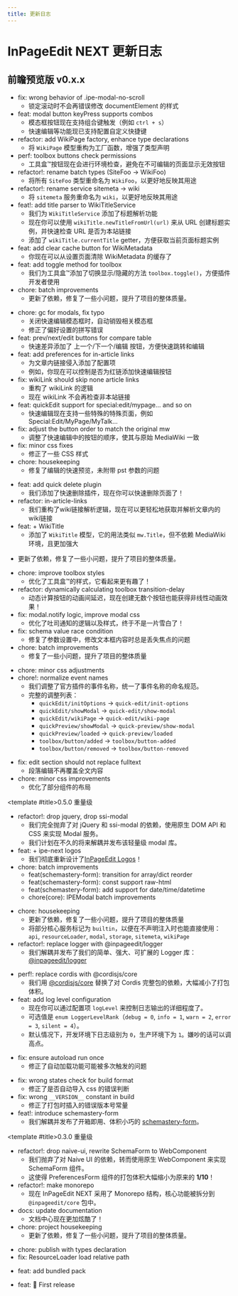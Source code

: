 ```yaml
---
title: 更新日志
---
```


# InPageEdit NEXT 更新日志

<script setup lang="ts">
import Timeline from '@/.vitepress/components/Timeline/Timeline.vue'
import ChangeLog from '@/.vitepress/components/ChangeLog.vue'
</script>

## 前瞻预览版 <Badge>v0.x.x</Badge>

<Timeline title-tag='h3'>

<!-- template for future use

<ChangeLog version='x.x.x'>

- 更新了依赖，修复了一些小问题，提升了项目的整体质量。

</ChangeLog>

-->

<ChangeLog version='0.8.0'>

- fix: wrong behavior of .ipe-modal-no-scroll
  - 锁定滚动时不会再错误修改 documentElement 的样式
- feat: modal button keyPress supports combos
  - 模态框按钮现在支持组合键触发（例如 `ctrl + s`）
  - 快速编辑等功能现已支持配置自定义快捷键
- refactor: add WikiPage factory, enhance type declarations
  - 将 `WikiPage` 模型重构为工厂函数，增强了类型声明
- perf: toolbox buttons check permissions
  - 工具盒™按钮现在会进行环境检查，避免在不可编辑的页面显示无效按钮
- refactor!: rename batch types (SiteFoo → WikiFoo)
  - 将所有 `SiteFoo` 类型重命名为 `WikiFoo`，以更好地反映其用途
- refactor!: rename service sitemeta → wiki
  - 将 `sitemeta` 服务重命名为 `wiki`，以更好地反映其用途
- feat!: add title parser to WikiTitleService
  - 我们为 `WikiTitleService` 添加了标题解析功能
  - 现在你可以使用 `wikiTitle.newTitleFromUrl(url)` 来从 URL 创建标题实例，并快速检查 URL 是否为本站链接
  - 添加了 `wikiTitle.currentTitle` getter，方便获取当前页面标题实例
- feat: add clear cache button for WikiMetadata
  - 你现在可以从设置页面清除 WikiMetadata 的缓存了
- feat: add toggle method for toolbox
  - 我们为工具盒™添加了切换显示/隐藏的方法 `toolbox.toggle()`，方便插件开发者使用
- chore: batch improvements
  - 更新了依赖，修复了一些小问题，提升了项目的整体质量。

</ChangeLog>

<ChangeLog version='0.7.0'>

- chore: gc for modals, fix typo
  - 关闭快速编辑模态框时，自动销毁相关模态框
  - 修正了偏好设置的拼写错误
- feat: prev/next/edit buttons for compare table
  - 快速差异添加了 上一个/下一个/编辑 按钮，方便快速跳转和编辑
- feat: add preferences for in-article links
  - 为文章内链接侵入添加了配置项
  - 例如，你现在可以控制是否为红链添加快速编辑按钮
- fix: wikiLink should skip none article links
  - 重构了 wikiLink 的逻辑
  - 现在 wikiLink 不会再检查非本站链接
- feat: quickEdit support for special:edit/mypage... and so on
  - 快速编辑现在支持一些特殊的特殊页面，例如 Special:Edit/MyPage/MyTalk...
- fix: adjust the button order to match the original mw
  - 调整了快速编辑中的按钮的顺序，使其与原始 MediaWiki 一致
- fix: minor css fixes
  - 修正了一些 CSS 样式
- chore: housekeeping
  - 修复了编辑的快速预览，未附带 pst 参数的问题

</ChangeLog>

<ChangeLog version='0.6.0'>

- feat: add quick delete plugin
  - 我们添加了快速删除插件，现在你可以快速删除页面了！
- refactor: in-article-links
  - 我们重构了wiki链接解析逻辑，现在可以更轻松地获取并解析文章内的wiki链接
- feat: + WikiTitle
  - 添加了 `WikiTitle` 模型，它的用法类似 `mw.Title`，但不依赖 MediaWiki 环境，且更加强大

</ChangeLog>

<ChangeLog version='0.5.4'>

- 更新了依赖，修复了一些小问题，提升了项目的整体质量。

</ChangeLog>

<ChangeLog version='0.5.3'>

- chore: improve toolbox styles
  - 优化了工具盒™的样式，它看起来更有趣了！
- refactor: dynamically calculating toolbox transition-delay
  - 动态计算按钮的动画间延迟，现在创建无数个按钮也能获得非线性动画效果！
- fix: modal.notify logic, improve modal css
  - 优化了吐司通知的逻辑以及样式，终于不是一片雪白了！
- fix: schema value race condition
  - 修复了参数设置中，修改文本框内容时总是丢失焦点的问题
- chore: batch improvements
  - 修复了一些小问题，提升了项目的整体质量

</ChangeLog>

<ChangeLog version='0.5.2'>

- chore: minor css adjustments
- chore!: normalize event names
  - 我们调整了官方插件的事件名称，统一了事件名称的命名规范。
  - 完整的调整列表：
    - `quickEdit/initOptions` -> `quick-edit/init-options`
    - `quickEdit/showModal` -> `quick-edit/show-modal`
    - `quickEdit/wikiPage` -> `quick-edit/wiki-page`
    - `quickPreview/showModal` -> `quick-preview/show-modal`
    - `quickPreview/loaded` -> `quick-preview/loaded`
    - `toolbox/button/added` -> `toolbox/button-added`
    - `toolbox/button/removed` -> `toolbox/button-removed`

</ChangeLog>

<ChangeLog version='0.5.1'>

- fix: edit section should not replace fulltext
  - 段落编辑不再覆盖全文内容
- chore: minor css improvements
  - 优化了部分组件的布局

</ChangeLog>

<ChangeLog version='0.5.0'>

<template #title>0.5.0 <Badge type='rainbow'>重量级</Badge></template>

- refactor!: drop jquery, drop ssi-modal
  - 我们完全抛弃了对 jQuery 和 ssi-modal 的依赖，使用原生 DOM API 和 CSS 来实现 Modal 服务。
  - 我们计划在不久的将来解耦并发布该轻量级 modal 库。
- feat: + ipe-next logos
  - 我们彻底重新设计了[InPageEdit Logos](../about/logo.md)！
- chore: batch improvements
  - feat(schemastery-form): transition for array/dict reorder
  - feat(schemastery-form): const support raw-html
  - feat(schemastery-form): add support for date/time/datetime
  - chore(core): IPEModal batch improvements

</ChangeLog>

<ChangeLog version='0.4.1'>

- chore: housekeeping
  - 更新了依赖，修复了一些小问题，提升了项目的整体质量
  - 将部分核心服务标记为 `builtin`，以便在不声明注入时也能直接使用：`api`, `resourceLoader`, `modal`, `storage`, `sitemeta`, `wikiPage`
- refactor!: replace logger with @inpageedit/logger
  - 我们解耦并发布了我们的简单、强大、可扩展的 Logger 库：[@inpageedit/logger](https://www.npmjs.com/package/@inpageedit/logger)

</ChangeLog>

<ChangeLog version='0.4.0'>

- perf!: replace cordis with @cordisjs/core
  - 我们用 [@cordisjs/core](https://www.npmjs.com/package/@cordisjs/core) 替换了对 Cordis 完整包的依赖，大幅减小了打包体积。
- feat: add log level configuration
  - 现在你可以通过配置项 `logLevel` 来控制日志输出的详细程度了。
  - 可选值是 `enum LoggerLevelRank`（`debug = 0`, `info = 1`, `warn = 2`, `error = 3`, `silent = 4`）。
  - 默认情况下，开发环境下日志级别为 `0`，生产环境下为 `1`。嫌吵的话可以调高点。

</ChangeLog>

<ChangeLog version='0.3.2'>

- fix: ensure autoload run once
  - 修正了自动加载功能可能被多次触发的问题

</ChangeLog>

<ChangeLog version='0.3.1'>

- fix: wrong states check for build format
  - 修正了是否自动导入 css 的错误判断
- fix: wrong `__VERSION__` constant in build
  - 修正了打包时插入的错误版本号常量
- feat!: introduce schemastery-form
  - 我们解耦并发布了开箱即用、体积小巧的 [schemastery-form](https://www.npmjs.com/package/schemastery-form)。

</ChangeLog>

<ChangeLog version='0.3.0'>

<template #title>0.3.0 <Badge type='rainbow'>重量级</Badge></template>

- refactor!: drop naive-ui, rewrite SchemaForm to WebComponent
  - 我们抛弃了对 Naive UI 的依赖，转而使用原生 WebComponent 来实现 SchemaForm 组件。
  - 这使得 PreferencesForm 组件的打包体积大幅缩小为原来的 **1/10**！
- refactor!: make monorepo
  - 现在 InPageEdit NEXT 采用了 Monorepo 结构，核心功能被拆分到 `@inpageedit/core` 包中。
- docs: update documentation
  - 文档中心现在更加炫酷了！
- chore: project housekeeping
  - 更新了依赖，修复了一些小问题，提升了项目的整体质量。

</ChangeLog>

<ChangeLog version='0.2.0'>

- chore: publish with types declaration
- fix: ResourceLoader load relative path

</ChangeLog>

<ChangeLog version='0.1.1'>

- feat: add bundled pack

</ChangeLog>

<ChangeLog version='0.1.0'>

- feat: 🎉 First release

</ChangeLog>

</Timeline>
